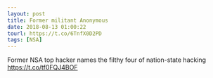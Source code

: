 ```yaml
---
layout: post
title: Former militant Anonymous
date: 2018-08-13 01:00:22
tourl: https://t.co/6TnfX0D2PD
tags: [NSA]
---
```

Former NSA top hacker names the filthy four of nation-state hacking https://t.co/tf0FQJ4BOF